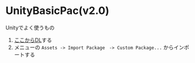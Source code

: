 # UnityBasicPac(v2.0)
Unityでよく使うもの

1. [ここからDL](https://github.com/kkkkoyo/kkkkoyo_UnityBasicPackage/raw/master/kkkkoyo_UnityBasicPackage.unitypackage)する  
1. メニューの `Assets -> Import Package　-> Custom Package...` からインポートする

